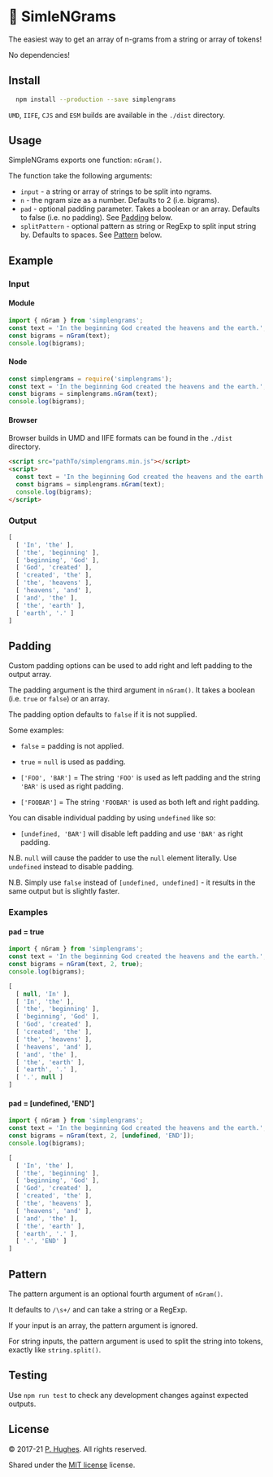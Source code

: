 # 🗿 SimleNGrams

The easiest way to get an array of n-grams from a string or array of tokens!

No dependencies!

## Install
```bash
  npm install --production --save simplengrams
```

`UMD`, `IIFE`, `CJS` and `ESM` builds are available in the `./dist` directory.

## Usage

SimpleNGrams exports one function: `nGram()`.

The function take the following arguments:

* `input` - a string or array of strings to be split into ngrams.
* `n`     - the ngram size as a number. Defaults to 2 (i.e. bigrams).
* `pad`   - optional padding parameter. Takes a boolean or an array. Defaults to false (i.e. no padding). See [Padding](#padding) below.
* `splitPattern`  - optional pattern as string or RegExp to split input string by. Defaults to spaces. See [Pattern](#pattern) below.

## Example
### Input

#### Module
```javascript
import { nGram } from 'simplengrams';
const text = 'In the beginning God created the heavens and the earth.';
const bigrams = nGram(text);
console.log(bigrams);
```

#### Node
```javascript
const simplengrams = require('simplengrams');
const text = 'In the beginning God created the heavens and the earth.';
const bigrams = simplengrams.nGram(text);
console.log(bigrams);
```

#### Browser
Browser builds in UMD and IIFE formats can be found in the `./dist` directory.

```html
<script src="pathTo/simplengrams.min.js"></script>
<script>
  const text = 'In the beginning God created the heavens and the earth.';
  const bigrams = simplengrams.nGram(text);
  console.log(bigrams);
</script>
```

### Output
```javascript
[
  [ 'In', 'the' ],
  [ 'the', 'beginning' ],
  [ 'beginning', 'God' ],
  [ 'God', 'created' ],
  [ 'created', 'the' ],
  [ 'the', 'heavens' ],
  [ 'heavens', 'and' ],
  [ 'and', 'the' ],
  [ 'the', 'earth' ],
  [ 'earth', '.' ]
]
```

<a name="padding">

## Padding
Custom padding options can be used to add right and left padding to the output array.

The padding argument is the third argument in `nGram()`. It takes a boolean (i.e. `true` or `false`) or an array.

The padding option defaults to `false` if it is not supplied.

Some examples:

* `false` = padding is not applied.

* `true` = `null` is used as padding.

* `['FOO', 'BAR']` = The string `'FOO'` is used as left padding and the string `'BAR'` is used as right padding.

* `['FOOBAR']` = The string `'FOOBAR'` is used as both left and right padding.

You can disable individual padding by using `undefined` like so:

* `[undefined, 'BAR']` will disable left padding and use `'BAR'` as right padding.

N.B. `null` will cause the padder to use the `null` element literally. Use `undefined` instead to disable padding.

N.B. Simply use `false` instead of `[undefined, undefined]` - it results in the same output but is slightly faster.

### Examples

#### pad = true

```javascript
import { nGram } from 'simplengrams';
const text = 'In the beginning God created the heavens and the earth.';
const bigrams = nGram(text, 2, true);
console.log(bigrams);
```

```javascript
[
  [ null, 'In' ],
  [ 'In', 'the' ],
  [ 'the', 'beginning' ],
  [ 'beginning', 'God' ],
  [ 'God', 'created' ],
  [ 'created', 'the' ],
  [ 'the', 'heavens' ],
  [ 'heavens', 'and' ],
  [ 'and', 'the' ],
  [ 'the', 'earth' ],
  [ 'earth', '.' ],
  [ '.', null ]
]
```

#### pad = [undefined, 'END']

```javascript
import { nGram } from 'simplengrams';
const text = 'In the beginning God created the heavens and the earth.';
const bigrams = nGram(text, 2, [undefined, 'END']);
console.log(bigrams);
```

```javascript
[
  [ 'In', 'the' ],
  [ 'the', 'beginning' ],
  [ 'beginning', 'God' ],
  [ 'God', 'created' ],
  [ 'created', 'the' ],
  [ 'the', 'heavens' ],
  [ 'heavens', 'and' ],
  [ 'and', 'the' ],
  [ 'the', 'earth' ],
  [ 'earth', '.' ],
  [ '.', 'END' ]
]
```

<a name="pattern">

## Pattern
The pattern argument is an optional fourth argument of `nGram()`.

It defaults to `/\s+/` and can take a string or a RegExp.

If your input is an array, the pattern argument is ignored.

For string inputs, the pattern argument is used to split the string into tokens, exactly like `string.split()`.

## Testing
Use `npm run test` to check any development changes against expected outputs.

## License
&copy; 2017-21 [P. Hughes](https://www.phugh.es). All rights reserved.

Shared under the [MIT license](http://creativecommons.org/licenses/by-nc-sa/3.0/) license.
